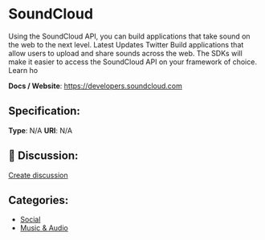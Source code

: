 # SoundCloud


Using the SoundCloud API, you can build applications that take sound on the web to the next level. Latest Updates Twitter Build applications that allow users to upload and share sounds across the web. The SDKs will make it easier to access the SoundCloud API on your framework of choice.  Learn ho

**Docs / Website**: https://developers.soundcloud.com

## Specification:
**Type**:  N/A 
**URI**:  N/A 

## 💬 Discussion:
[Create discussion](link)

## Categories:
- [Social](https://github.com/apis-list/apis-list#social)
- [Music & Audio](https://github.com/apis-list/apis-list#music-and-audio)





